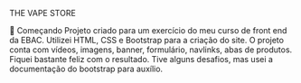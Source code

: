 THE VAPE STORE

🚀 Começando
Projeto criado para um exercício do meu curso de front end da EBAC. Utilizei HTML, CSS e Bootstrap para a criação do site. 
O projeto conta com vídeos, imagens, banner, formulário, navlinks, abas de produtos. 
Fiquei bastante feliz com o resultado. Tive alguns desafios, mas usei a documentação do bootstrap para auxílio. 
